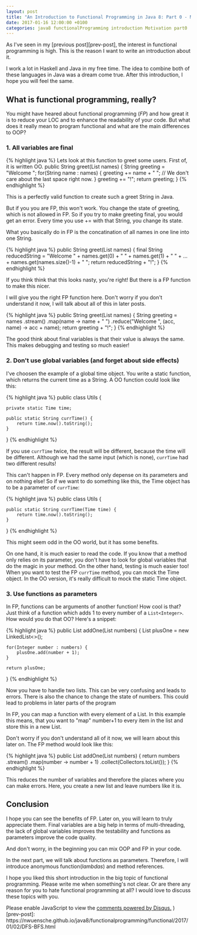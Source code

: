 ```yaml
---
layout: post
title: "An Introduction to Functional Programming in Java 8: Part 0 - Motivation"
date: 2017-01-16 12:00:00 +0100
categories: java8 functionalProgramming introduction Motivation part0
---
```


As I've seen in my [previous post][prev-post], the interest in functional programming is high. This is the reason I want to write an introduction about it.

I work a lot in Haskell and Java in my free time. The idea to combine both of these languages in Java was a dream come true. After this introduction, I hope you will feel the same.

## What is functional programming, really?

You might have heared about functional programming (*FP*) and how great it is to reduce your LOC and to enhance the readability of your code.
But what does it really mean to program functional and what are the main differences to OOP?

### 1. All variables are final

{% highlight java %}
Lets look at this function to greet some users. First of, it is written OO.
 public String greet(List<String> names) {
    String greeting = "Welcome ";
    for(String name : names) {
        greeting += name + " "; // We don't care about the last space right now.
    }
    greeting += "!";
    return greeting;
}
{% endhighlight %}

This is a perfectly valid function to create such a greet String in Java.

But if you you are FP, this won't work. You change the state of greeting, which is not allowed in FP.
So if you try to make greeting final, you would get an error. Every time you use += with that String,
you change its state.

What you basically do in FP is the concatination of all names in one line into one String.

{% highlight java %}
public String greet(List<String> names) {
    final String reducedString = "Welcome " + names.get(0) + " " + names.get(1) + " " + ... 
            + names.get(names.size()-1) + " ";
    return reducedString + "!";
}
{% endhighlight %}

If you think think that this looks nasty, you're right! But there is a FP function to make this nicer.

I will give you the right FP function here. Don't worry if you don't understand it now, I will talk about all of this in later posts.

{% highlight java %}
public String greet(List<String> names) {
    String greeting = names
            .stream()
            .map(name -> name + " ")
            .reduce("Welcome ",
                    (acc, name) -> acc + name);
    return greeting + "!";
}
{% endhighlight %}

The good think about final variables is that their value is always the same. This makes debugging and testing so much easier!

### 2. Don't use global variables (and forget about side effects)

I've choosen the example of a global time object. You write a static function, which returns the current time as a String. A OO function could look like this:

{% highlight java %}
public class Utils {

    private static Time time;

    public static String currTime() {
        return time.now().toString();
    }

}
{% endhighlight %}

If you use `currTime` twice, the result will be different, because the time will be different. Although we had the same input
(which is none), `currTime` had two different results!

This can't happen in FP. Every method only depense on its parameters and on nothing else! So if we want to do something like this,
the Time object has to be a parameter of `currTime`:

{% highlight java %}
public class Utils {

    public static String currTime(Time time) {
        return time.now().toString();
    }

}
{% endhighlight %}

This might seem odd in the OO world, but it has some benefits.

On one hand, it is much easier to read the code. If you know that a method only relies on its parameter,
you don't have to look for global variables that do the magic in your method.
On the other hand, testing is much easier too! When you want to test the FP `currTime` method,
you can mock the Time object. In the OO version, it's really difficult to mock the static Time object.

### 3. Use functions as parameters

In FP, functions can be arguments of another function! How cool is that?
Just think of a function which adds 1 to every number of a `List<Integer>`. How would you do that OO? Here's a snippet:

{% highlight java %}
public List<Integer> addOne(List<Integer> numbers) {
    List<Integer> plusOne = new LinkedList<>();

    for(Integer number : numbers) {
        plusOne.add(number + 1);
    }

    return plusOne;
}
{% endhighlight %}

Now you have to handle two lists. This can be very confusing and leads to errors.
There is also the chance to change the state of numbers. This could lead to problems in later parts of the program

In FP, you can map a function with every element of a List. In this example this means, that you want to "map"
number+1 to every item in the list and store this in a new List.

Don't worry if you don't understand all of it now, we will learn about this later on. The FP method would look like this:

{% highlight java %}
public List<Integer> addOne(List<Integer> numbers) {
    return numbers
            .stream()
            .map(number -> number + 1)
            .collect(Collectors.toList());
}
{% endhighlight %}

This reduces the number of variables and therefore the places where you can make errors. Here, you create a new list and leave numbers like it is.

## Conclusion

I hope you can see the benefits of FP. Later on, you will learn to truly appreciate them.
Final variables are a big help in terms of multi-threading, the lack of global variables improves the testability and functions as parameters improve the code quality.

And don't worry, in the beginning you can mix OOP and FP in your code.

In the next part, we will talk about functions as parameters. Therefore, I will introduce anonymous function(*lambdas*) and method references.

I hope you liked this short introduction in the big topic of functional programming. Please write me when something's not clear. Or are there any reason for you to hate functional programming at all? I would love to discuss these topics with you.

<div id="disqus_thread"></div>
<script>

/**
*  RECOMMENDED CONFIGURATION VARIABLES: EDIT AND UNCOMMENT THE SECTION BELOW TO INSERT DYNAMIC VALUES FROM YOUR PLATFORM OR CMS.
*  LEARN WHY DEFINING THESE VARIABLES IS IMPORTANT: https://disqus.com/admin/universalcode/#configuration-variables*/
/*
var disqus_config = function () {
this.page.url = PAGE_URL;  // Replace PAGE_URL with your page's canonical URL variable
this.page.identifier = PAGE_IDENTIFIER; // Replace PAGE_IDENTIFIER with your page's unique identifier variable
};
*/
(function() { // DON'T EDIT BELOW THIS LINE
var d = document, s = d.createElement('script');
s.src = '//flyingbytes.disqus.com/embed.js';
s.setAttribute('data-timestamp', +new Date());
(d.head || d.body).appendChild(s);
})();
</script>
<noscript>Please enable JavaScript to view the <a href="https://disqus.com/?ref_noscript">comments powered by Disqus.</a></noscript>
                                )
[prev-post]: https://nwuensche.github.io/java8/functionalprogramming/functional/2017/01/02/DFS-BFS.html
